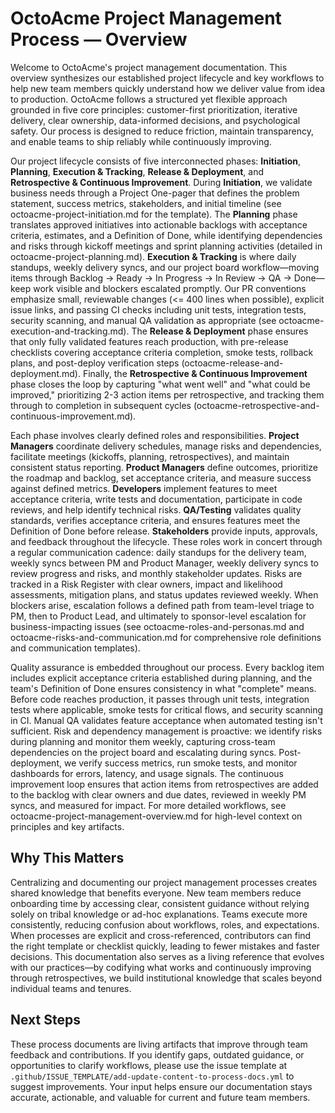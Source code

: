 # OctoAcme Project Management Process — Overview

Welcome to OctoAcme's project management documentation. This overview synthesizes our established project lifecycle and key workflows to help new team members quickly understand how we deliver value from idea to production. OctoAcme follows a structured yet flexible approach grounded in five core principles: customer-first prioritization, iterative delivery, clear ownership, data-informed decisions, and psychological safety. Our process is designed to reduce friction, maintain transparency, and enable teams to ship reliably while continuously improving.

Our project lifecycle consists of five interconnected phases: **Initiation**, **Planning**, **Execution & Tracking**, **Release & Deployment**, and **Retrospective & Continuous Improvement**. During **Initiation**, we validate business needs through a Project One-pager that defines the problem statement, success metrics, stakeholders, and initial timeline (see octoacme-project-initiation.md for the template). The **Planning** phase translates approved initiatives into actionable backlogs with acceptance criteria, estimates, and a Definition of Done, while identifying dependencies and risks through kickoff meetings and sprint planning activities (detailed in octoacme-project-planning.md). **Execution & Tracking** is where daily standups, weekly delivery syncs, and our project board workflow—moving items through Backlog → Ready → In Progress → In Review → QA → Done—keep work visible and blockers escalated promptly. Our PR conventions emphasize small, reviewable changes (<= 400 lines when possible), explicit issue links, and passing CI checks including unit tests, integration tests, security scanning, and manual QA validation as appropriate (see octoacme-execution-and-tracking.md). The **Release & Deployment** phase ensures that only fully validated features reach production, with pre-release checklists covering acceptance criteria completion, smoke tests, rollback plans, and post-deploy verification steps (octoacme-release-and-deployment.md). Finally, the **Retrospective & Continuous Improvement** phase closes the loop by capturing "what went well" and "what could be improved," prioritizing 2-3 action items per retrospective, and tracking them through to completion in subsequent cycles (octoacme-retrospective-and-continuous-improvement.md).

Each phase involves clearly defined roles and responsibilities. **Project Managers** coordinate delivery schedules, manage risks and dependencies, facilitate meetings (kickoffs, planning, retrospectives), and maintain consistent status reporting. **Product Managers** define outcomes, prioritize the roadmap and backlog, set acceptance criteria, and measure success against defined metrics. **Developers** implement features to meet acceptance criteria, write tests and documentation, participate in code reviews, and help identify technical risks. **QA/Testing** validates quality standards, verifies acceptance criteria, and ensures features meet the Definition of Done before release. **Stakeholders** provide inputs, approvals, and feedback throughout the lifecycle. These roles work in concert through a regular communication cadence: daily standups for the delivery team, weekly syncs between PM and Product Manager, weekly delivery syncs to review progress and risks, and monthly stakeholder updates. Risks are tracked in a Risk Register with clear owners, impact and likelihood assessments, mitigation plans, and status updates reviewed weekly. When blockers arise, escalation follows a defined path from team-level triage to PM, then to Product Lead, and ultimately to sponsor-level escalation for business-impacting issues (see octoacme-roles-and-personas.md and octoacme-risks-and-communication.md for comprehensive role definitions and communication templates).

Quality assurance is embedded throughout our process. Every backlog item includes explicit acceptance criteria established during planning, and the team's Definition of Done ensures consistency in what "complete" means. Before code reaches production, it passes through unit tests, integration tests where applicable, smoke tests for critical flows, and security scanning in CI. Manual QA validates feature acceptance when automated testing isn't sufficient. Risk and dependency management is proactive: we identify risks during planning and monitor them weekly, capturing cross-team dependencies on the project board and escalating during syncs. Post-deployment, we verify success metrics, run smoke tests, and monitor dashboards for errors, latency, and usage signals. The continuous improvement loop ensures that action items from retrospectives are added to the backlog with clear owners and due dates, reviewed in weekly PM syncs, and measured for impact. For more detailed workflows, see octoacme-project-management-overview.md for high-level context on principles and key artifacts.

## Why This Matters

Centralizing and documenting our project management processes creates shared knowledge that benefits everyone. New team members reduce onboarding time by accessing clear, consistent guidance without relying solely on tribal knowledge or ad-hoc explanations. Teams execute more consistently, reducing confusion about workflows, roles, and expectations. When processes are explicit and cross-referenced, contributors can find the right template or checklist quickly, leading to fewer mistakes and faster decisions. This documentation also serves as a living reference that evolves with our practices—by codifying what works and continuously improving through retrospectives, we build institutional knowledge that scales beyond individual teams and tenures.

## Next Steps

These process documents are living artifacts that improve through team feedback and contributions. If you identify gaps, outdated guidance, or opportunities to clarify workflows, please use the issue template at `.github/ISSUE_TEMPLATE/add-update-content-to-process-docs.yml` to suggest improvements. Your input helps ensure our documentation stays accurate, actionable, and valuable for current and future team members.
